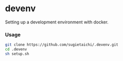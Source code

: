 # devenv
Setting up a development environment with docker.

### Usage
```bash
git clone https://github.com/sugietaichi/.devenv.git
cd .devenv
sh setup.sh
```
